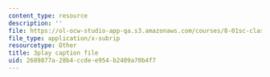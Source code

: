 ```yaml
---
content_type: resource
description: ''
file: https://ol-ocw-studio-app-qa.s3.amazonaws.com/courses/8-01sc-classical-mechanics-fall-2016/2689877a28b4ccdee954b2409a70b4f7_ZjGjNsmsNBU.srt
file_type: application/x-subrip
resourcetype: Other
title: 3play caption file
uid: 2689877a-28b4-ccde-e954-b2409a70b4f7
---
```

